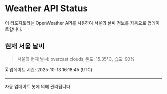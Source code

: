 
# Weather API Status

이 리포지토리는 OpenWeather API를 사용하여 서울의 날씨 정보를 자동으로 업데이트합니다.

## 현재 서울 날씨
> 서울의 현재 날씨: overcast clouds, 온도: 15.35°C, 습도: 90%

⏳ 업데이트 시간: 2025-10-13 16:18:45 (UTC)

---
자동 업데이트 봇에 의해 관리됩니다.
